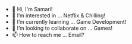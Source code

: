 - 👋 Hi, I'm Samari!
- 👀 I’m interested in ... Netflix & Chilling!
- 🌱 I’m currently learning ... Game Development!
- 💞️ I’m looking to collaborate on ... Games!
- 📫 How to reach me ... Email?

<!---
xosAri/xosAri is a ✨ special ✨ repository because its `README.md` (this file) appears on your GitHub profile.
You can click the Preview link to take a look at your changes.
--->

